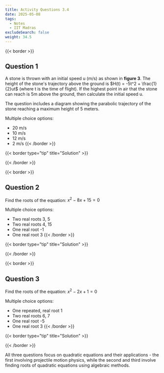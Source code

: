 ```yaml
---
title: Activity Questions 3.4
date: 2025-05-08
tags:
  - Notes 
  - IIT Madras
excludeSearch: false
weight: 34.5
---
```



{{< border >}}
## Question 1

A stone is thrown with an initial speed u (m/s) as shown in **figure 3**. The height of the stone's trajectory above the ground is $H(t) = -5t^2 + \frac{1}{2}ut$ (where t is the time of flight). If the highest point in air that the stone can reach is 5m above the ground, then calculate the initial speed u.

The question includes a diagram showing the parabolic trajectory of the stone reaching a maximum height of 5 meters.

Multiple choice options:

- 20 m/s
- 10 m/s
- 12 m/s
- 2 m/s
{{< /border >}}

{{< border type="tip" title="Solution" >}}

{{< /border >}}


{{< border >}}
## Question 2

Find the roots of the equation: $x^2 - 8x + 15 = 0$

Multiple choice options:

- Two real roots 3, 5
- Two real roots 4, 15
- One real root -1
- One real root 3
{{< /border >}}

{{< border type="tip" title="Solution" >}}

{{< /border >}}


{{< border >}}
## Question 3

Find the roots of the equation: $x^2 - 2x + 1 = 0$

Multiple choice options:

- One repeated, real root 1
- Two real roots 6, 7
- One real root -5
- One real root 3
{{< /border >}}

{{< border type="tip" title="Solution" >}}

{{< /border >}}

All three questions focus on quadratic equations and their applications - the first involving projectile motion physics, while the second and third involve finding roots of quadratic equations using algebraic methods.